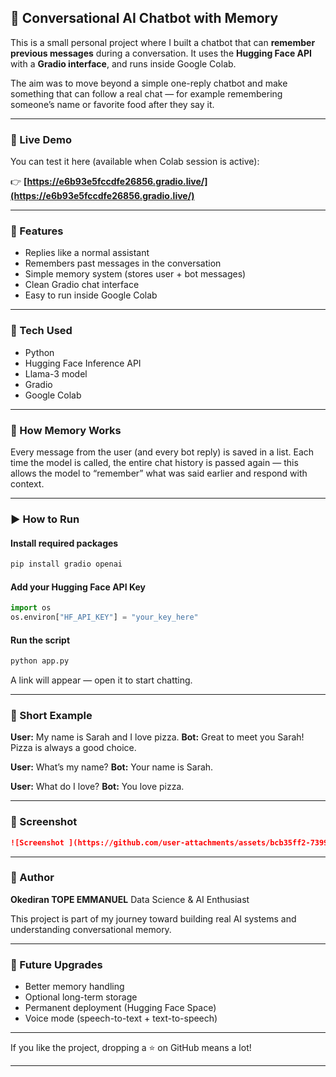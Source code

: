 

## 🧠 Conversational AI Chatbot with Memory

This is a small personal project where I built a chatbot that can **remember previous messages** during a conversation.
It uses the **Hugging Face API** with a **Gradio interface**, and runs inside Google Colab.

The aim was to move beyond a simple one-reply chatbot and make something that can follow a real chat — for example remembering someone’s name or favorite food after they say it.

---

### 🔗 Live Demo

You can test it here (available when Colab session is active):

👉 **[https://e6b93e5fccdfe26856.gradio.live/](https://e6b93e5fccdfe26856.gradio.live/)**

---

### 🌟 Features

* Replies like a normal assistant
* Remembers past messages in the conversation
* Simple memory system (stores user + bot messages)
* Clean Gradio chat interface
* Easy to run inside Google Colab

---

### 🧰 Tech Used

* Python
* Hugging Face Inference API
* Llama-3 model
* Gradio
* Google Colab

---

### 🧠 How Memory Works

Every message from the user (and every bot reply) is saved in a list.
Each time the model is called, the entire chat history is passed again — this allows the model to “remember” what was said earlier and respond with context.

---

### ▶️ How to Run

#### Install required packages

```bash
pip install gradio openai
```

#### Add your Hugging Face API Key

```python
import os
os.environ["HF_API_KEY"] = "your_key_here"
```

#### Run the script

```bash
python app.py
```

A link will appear — open it to start chatting.

---

### 💬 Short Example

**User:** My name is Sarah and I love pizza.
**Bot:** Great to meet you Sarah! Pizza is always a good choice.

**User:** What’s my name?
**Bot:** Your name is Sarah.

**User:** What do I love?
**Bot:** You love pizza.

---

### 📸 Screenshot


```markdown
![Screenshot ](https://github.com/user-attachments/assets/bcb35ff2-7399-4ed7-a4c4-c8ad8514b2e0)

```

---

### 👤 Author

**Okediran TOPE EMMANUEL**
Data Science & AI Enthusiast

This project is part of my journey toward building real AI systems and understanding conversational memory.

---

### 🚀 Future Upgrades

* Better memory handling
* Optional long-term storage
* Permanent deployment (Hugging Face Space)
* Voice mode (speech-to-text + text-to-speech)

---

If you like the project, dropping a ⭐ on GitHub means a lot!

---
